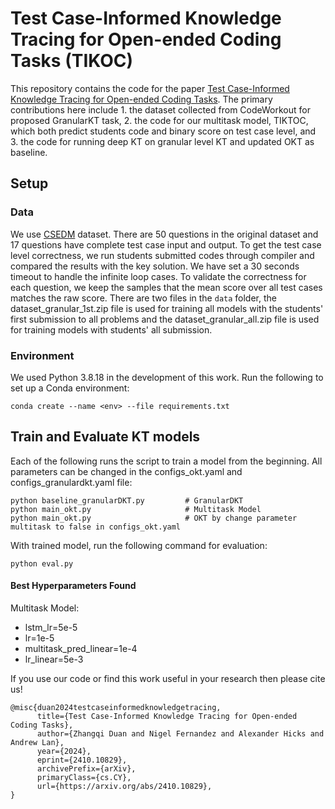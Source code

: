 # Test Case-Informed Knowledge Tracing for Open-ended Coding Tasks (TIKOC)
This repository contains the code for the paper <a href="https://arxiv.org/abs/2410.10829">Test Case-Informed Knowledge Tracing for Open-ended Coding Tasks</a>. The primary contributions here include 1. the dataset collected from CodeWorkout for proposed GranularKT task, 2. the code for our multitask model, TIKTOC, which both predict students code and binary score on test case level, and 3. the code for running deep KT on granular level KT and updated OKT as baseline. 

## Setup

### Data
We use [CSEDM](https://sites.google.com/ncsu.edu/csedm-dc-2021/) dataset. There are 50 questions in the original dataset and 17 questions have complete test case input and output. To get the test case level correctness, we run students submitted codes through compiler and compared the results with the key solution. We have set a 30 seconds timeout to handle the infinite loop cases. To validate the correctness for each question, we keep the samples that the mean score over all test cases matches the raw score. There are two files in the `data` folder, the dataset_granular_1st.zip file is used for training all models with the students' first submission to all problems and the dataset_granular_all.zip file is used for training models with students' all submission. 

### Environment
We used Python 3.8.18 in the development of this work. Run the following to set up a Conda environment:
```
conda create --name <env> --file requirements.txt
```

## Train and Evaluate KT models
Each of the following runs the script to train a model from the beginning. All parameters can be changed in the 
configs_okt.yaml and configs_granulardkt.yaml file:
```
python baseline_granularDKT.py         # GranularDKT
python main_okt.py                     # Multitask Model
python main_okt.py                     # OKT by change parameter multitask to false in configs_okt.yaml
```

With trained model, run the following command for evaluation: 
```
python eval.py
```

#### Best Hyperparameters Found

Multitask Model:
- lstm_lr=5e-5
- lr=1e-5
- multitask_pred_linear=1e-4
- lr_linear=5e-3

If you use our code or find this work useful in your research then please cite us!
```
@misc{duan2024testcaseinformedknowledgetracing,
      title={Test Case-Informed Knowledge Tracing for Open-ended Coding Tasks}, 
      author={Zhangqi Duan and Nigel Fernandez and Alexander Hicks and Andrew Lan},
      year={2024},
      eprint={2410.10829},
      archivePrefix={arXiv},
      primaryClass={cs.CY},
      url={https://arxiv.org/abs/2410.10829}, 
}
```

